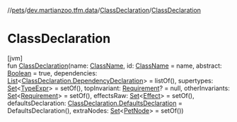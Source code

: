 //[pets](../../../index.md)/[dev.martianzoo.tfm.data](../index.md)/[ClassDeclaration](index.md)/[ClassDeclaration](-class-declaration.md)

# ClassDeclaration

[jvm]\
fun [ClassDeclaration](-class-declaration.md)(name: [ClassName](../../dev.martianzoo.tfm.pets.ast/-class-name/index.md), id: [ClassName](../../dev.martianzoo.tfm.pets.ast/-class-name/index.md) = name, abstract: [Boolean](https://kotlinlang.org/api/latest/jvm/stdlib/kotlin/-boolean/index.html) = true, dependencies: [List](https://kotlinlang.org/api/latest/jvm/stdlib/kotlin.collections/-list/index.html)&lt;[ClassDeclaration.DependencyDeclaration](-dependency-declaration/index.md)&gt; = listOf(), supertypes: [Set](https://kotlinlang.org/api/latest/jvm/stdlib/kotlin.collections/-set/index.html)&lt;[TypeExpr](../../dev.martianzoo.tfm.pets.ast/-type-expr/index.md)&gt; = setOf(), topInvariant: [Requirement](../../dev.martianzoo.tfm.pets.ast/-requirement/index.md)? = null, otherInvariants: [Set](https://kotlinlang.org/api/latest/jvm/stdlib/kotlin.collections/-set/index.html)&lt;[Requirement](../../dev.martianzoo.tfm.pets.ast/-requirement/index.md)&gt; = setOf(), effectsRaw: [Set](https://kotlinlang.org/api/latest/jvm/stdlib/kotlin.collections/-set/index.html)&lt;[Effect](../../dev.martianzoo.tfm.pets.ast/-effect/index.md)&gt; = setOf(), defaultsDeclaration: [ClassDeclaration.DefaultsDeclaration](-defaults-declaration/index.md) = DefaultsDeclaration(), extraNodes: [Set](https://kotlinlang.org/api/latest/jvm/stdlib/kotlin.collections/-set/index.html)&lt;[PetNode](../../dev.martianzoo.tfm.pets.ast/-pet-node/index.md)&gt; = setOf())
